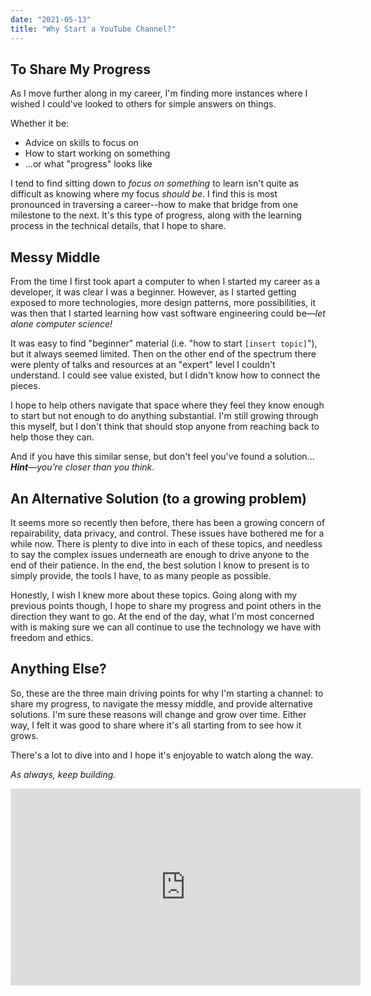 ```yaml
---
date: "2021-05-13"
title: "Why Start a YouTube Channel?"
---
```


## To Share My Progress

As I move further along in my career, I'm finding more instances where I wished I could've looked to others for simple answers on things.

Whether it be:

- Advice on skills to focus on
- How to start working on something
- ...or what "progress" looks like

I tend to find sitting down to *focus on something* to learn isn't quite as difficult as knowing where my focus *should be*. I find this is most pronounced in traversing a career--how to make that bridge from one milestone to the next. It's this type of progress, along with the learning process in the technical details, that I hope to share.

## Messy Middle

From the time I first took apart a computer to when I started my career as a developer, it was clear I was a beginner. However, as I started getting exposed to more technologies, more design patterns, more possibilities, it was then that I started learning how vast software engineering could be—_let alone computer science!_

It was easy to find "beginner" material (i.e. "how to start `[insert topic]`"), but it always seemed limited. Then on the other end of the spectrum there were plenty of talks and resources at an "expert" level I couldn't understand. I could see value existed, but I didn't know how to connect the pieces.

I hope to help others navigate that space where they feel they know enough to start but not enough to do anything substantial. I'm still growing through this myself, but I don't think that should stop anyone from reaching back to help those they can.

And if you have this similar sense, but don't feel you've found a solution... _**Hint**—you're closer than you think_.

## An Alternative Solution (to a growing problem)

It seems more so recently then before, there has been a growing concern of repairability, data privacy, and control. These issues have bothered me for a while now. There is plenty to dive into in each of these topics, and needless to say the complex issues underneath are enough to drive anyone to the end of their patience. In the end, the best solution I know to present is to simply provide, the tools I have, to as many people as possible.

Honestly, I wish I knew more about these topics. Going along with my previous points though, I hope to share my progress and point others in the direction they want to go. At the end of the day, what I'm most concerned with is making sure we can all continue to use the technology we have with freedom and ethics.

## Anything Else?

So, these are the three main driving points for why I'm starting a channel: to share my progress, to navigate the messy middle, and provide alternative solutions. I'm sure these reasons will change and grow over time. Either way, I felt it was good to share where it's all starting from to see how it grows.

There's a lot to dive into and I hope it's enjoyable to watch along the way.

_As always, keep building._

<iframe width="560" height="315" src="https://www.youtube.com/embed/HaPgiqdhyyA" title="YouTube video player" frameborder="0" allow="accelerometer; autoplay; clipboard-write; encrypted-media; gyroscope; picture-in-picture" allowfullscreen></iframe>